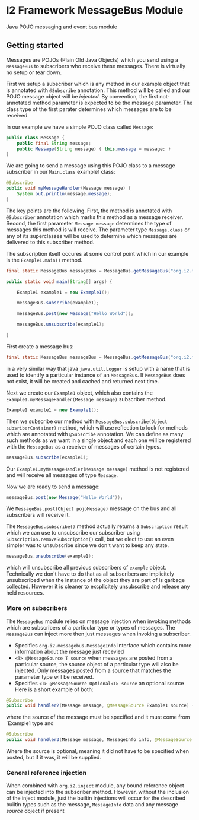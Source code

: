 # I2 Framework MessageBus Module
Java POJO messaging and event bus module

## Getting started
Messages are POJOs (Plain Old Java Objects) which you send using a `MessageBus` to subscribers  who receive these messages. There is virtually no setup or tear down.

First we setup a subscriber which is any method in our example object that is annotated with `@Subscribe` annotation. This method will be called and our POJO message object will be *injected*. By convention, the first not-annotated method parameter is expected to be the message parameter. The class type of the first parater determines which messages are to be received.

In our example we have a simple POJO class called `Message`:
```java
public class Message {
	public final String message;
	public Message(String message) { this.message = message; }
}
```
We are going to send a message using this POJO class to a message subscriber in our `Main.class` example1 class:
```java
@Subscribe
public void myMessageHandler(Message message) {
	System.out.println(message.message);
}
```
The key points are the following. First, the method is annotated with `@Subscriber` annotation which marks this method as a message receiver. Second, the first parameter `Message message` determines the type of messages this method is will receive. The parameter type `Message.class` or any of its superclasses will be used to determine which messages are delivered to this subscriber method.

The subscription itself occures at some control point which in our example is the `Example1.main()` method. 
```java
final static MessageBus messageBus = MessageBus.getMessageBus("org.i2.messagebus.tutorials.tutorial1");

public static void main(String[] args) {

	Example1 example1 = new Example1();

	messageBus.subscribe(example1);

	messageBus.post(new Message("Hello World"));

	messageBus.unsubscribe(example1);

}
```
First create a message bus:
```java
final static MessageBus messageBus = MessageBus.getMessageBus("org.i2.messagebus.tutorials.tutorial1");
```
in a very similar way that java `java.util.Logger` is setup with a name that is used to identify a particular instance of an `MessageBus`. If `MessageBus` does not exist, it will be created and cached and returned next time.

Next we create our `Example1` object, which also contains the `Example1.myMessageHandler(Message message)` subscriber method. 
```java
Example1 example1 = new Example1();
```
Then we subscribe our method with `MessageBus.subscribe(Object subsriberContainer)` method, which will use reflection to look for methods which are annotated with `@Subscribe` annotation. We can define as many such methods as we want in a single object and each one will be registered with the `MessageBus` as a receiver of messages of certain types. 
```java
messageBus.subscribe(example1);
```
Our `Example1.myMessageHandler(Message message)` method is not registered and will receive all messages of type `Message`.

Now we are ready to send a message:
```java
messageBus.post(new Message("Hello World"));
```
We `MessageBus.post(Object pojoMessage)` message on the bus and all subscribers will receive it. 

The `MessageBus.subscribe()` method actually returns a `Subscription` result which we can use to unsubscribe our subscriber using `Subscription.removeSubscription()` call, but we elect to use an even simpler was to unsubscribe since we don't want to keep any state.
```java
messageBus.unsubscribe(example1);
```
which will unsubscribe all previous subscribers of `example` object. Technically we don't have to do that as all subscribers are implicitely unsubscribed when the instance of the object they are part of is garbage collected. However it is cleaner to excplicitely unsubscribe and release any held resources.

### More on subscribers
The `MessageBus` module relies on message injection when invoking methods which are subscribers of a particular type or types of messages. The `MessageBus` can inject more then just messages when invoking a subscriber. 
* Specifies `org.i2.messagebus.MessageInfo` interface which contains more information about the message just recevied
* `<T> @MessageSource T source` when messages are posted from a particular source, the source object of a particular type will also be injected. Only messages posted from a source that matches the parameter type will be received. 
* Specifies `<T> @MessageSource Optional<T> source` an optional source 
Here is a short example of both:
```java
@Subscribe
public void handler2(Message message, @MessageSource Example1 source) {}
```
where the source of the message must be specified and it must come from `Example1 type and
```java
@Subscribe
public void handler3(Message message, MessageInfo info, @MessageSource Optional<Example1> source) {
```
Where the source is optional, meaning it did not have to be specified when posted, but if it was, it will be supplied. 

### General reference injection
When combined with `org.i2.inject` module, any bound reference object can be injected into the subscriber method. However,  without the inclusion of the inject module, just the builtin injections will occur for the described builtin types such as the message, `MessageInfo` data and any message *source* object if present

